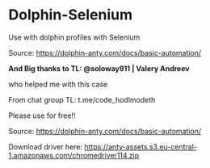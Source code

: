 # Dolphin-Selenium
Use with dolphin profiles with Selenium

Source: https://dolphin-anty.com/docs/basic-automation/

<b>And Big thanks to TL: @soloway911  |  Valery Andreev </b>

who helped me with this case

From chat group TL: t.me/code_hodlmodeth


Please use for free!!


Source: https://dolphin-anty.com/docs/basic-automation/

Download driver here: https://anty-assets.s3.eu-central-1.amazonaws.com/chromedriver114.zip
